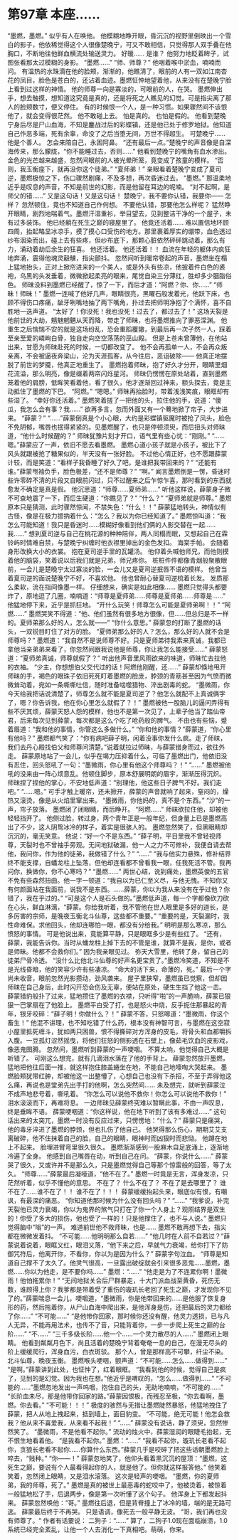 # 第97章 本座……
“墨燃，墨燃。”
似乎有人在唤他。
他模糊地睁开眼，昏沉沉的视野里倒映出一个雪白的影子，他依稀觉得这个人很像楚晚宁，可又不敢相信，只觉得那人双手叠在他胸口，不断地往他鲜血横流处输送灵力。
好暖……
是谁？
他努力地眨着眸子，试图张看那太过模糊的身影。
“墨燃……”
“师、师尊？”
他咽着喉中淤血，喃喃而问。
有温热的水珠滴在他的脸颊，渐渐的，他瞧清了，眼前的人有一双如江南杏花的凤目，脸色是苍白的，还沾着血迹。墨燃怔忡地望着他，从来没有在楚晚宁脸上看到过这样的神情。
他的师尊一向是寡淡的，可眼前的人，在哭。
墨燃伸出手，想去触摸，想知道这究竟是真的，还是将死之人瞧见的幻觉。可是指尖离了那人的脸颊数寸，便又停住。
有的时候恨一个人，是一种习惯。如果骤然间不该恨他了，就会变得很茫然。
他不敢碰上去。
怕是真的。
也怕是假的。
他看到楚晚宁身后尽是尸山血海，不知是鏖战过后的彩蝶镇，还是他已处于修罗地狱。他知道自己作恶多端，死有余辜，命没了之后当堕无间，万世不得超生。
可楚晚宁……
他是个善人。
怎会来陪自己，永困阿鼻。
“还有最后一点。”楚晚宁的声音像是自深海传来，那么朦胧，“你不能睡过去，否则……”
他看到楚晚宁的嘴角有血水渗出。
金色的光芒越来越盛，忽然间眼前的人被光晕所笼，竟变成了孩童的模样。
“否则，我玉衡座下，就再没你这个徒弟。”
“夏师弟！”
亲眼看着楚晚宁变成了夏司逆，墨燃极惊之下，伤口骤然剧痛，不及多想，再次昏迷过去。
“墨燃。”
那温柔地近乎是叹息的声音，不知是前世的幻影，而是他留在耳边的呢喃。
“对不起啊，是师父的错……”
又是这句话！又是这句话！
楚晚宁，我不要你认错，我要你——
怎样？
忽然顿住，竟也不知道自己作何想。
不要他认错，那要他怎么样呢？
猛然睁开眼睛，剧烈地喘着气。墨燃汗湿重衫，举目望去，见到整洁干净的一个屋子，未有过多装饰。
他已经躺在死生之巅的寝屋里了。
他竟还活着……
难以置信地环顾四周，抬起略显冰凉手，摸了摸心口受伤的地方。那里裹着厚实的绷带，血色透过纱布洇染而出，碰上去有些疼，但纱布底下，那颗心脏依然砰砰跳动着，那么有力，涌动着劫后余生的狂喜。
他还活着。
他还活着！！
血流在年轻的躯体内疯狂地奔涌，震得他魂灵觳觫，指尖颤抖。
忽然间听到暖帘卷起的声音，墨燃坐在榻上猛地抬头，正对上掀帘进来的一个美人，或是外头有些凉，他披着件白色的裘袍，乌黑的头发垂着，微微掀起柔亮的眼来，尾觉自染三分薄红，胜却多少胭脂俗色。
师昧没料到墨燃已经醒了，惊了一下，而后才道：“阿燃？你、你……”
“师昧！师昧！”
墨燃一连喊了他好几声，眼睛很亮，黑曜石般发着光，他跃下床，也顾不得伤口疼痛，龇牙咧嘴地抽了两下嘴角，扑过去把师明净抱了个满怀，喜不自胜地一迭声道。
“太好了！你没死！我也没死！过去了，都过去了！”
这场天裂是他前世的大劫，魑魅魍魉从天而降，带走了师昧，也将墨燃推向了罪恶深渊。
他重生之后惴惴不安的就是这场纷乱，恐会重蹈覆辙，到最后再一次孑然一人，踩着至亲至爱的嶙峋白骨，独自走向空空荡荡的巫山殿。
但是上苍未曾薄他，在他站出来，甘愿为师昧赴死的时候，一切都改变了。
他不会再孤单一人，不会再众叛亲离，不会被逼夜奔梁山，沦为天涯孤客，从今往后，恶诅破除——
他真正地摆脱了前世的梦魇，他真正地重生了。
墨燃抱着师昧，抱了好久才分开，眼睛里烟花流溢，那么明亮，像是缀着两帘闪烁星河。
师昧仍愣愣在原处站着，直到墨燃笼着他的肩膀，低眸笑看着他，看了很久，他才逐渐回过神来，额头探去，竟是主动抵住了墨燃的下巴。
“阿燃。”
“嗯嗯。”
师昧再抬脸时，带着浅浅笑痕，眼眶却有些湿了。
“幸好你还活着。”
墨燃笑着搓了一把他的头，拉住他的手，说道：“傻瓜，我怎么会有事？我……”
欲再多言，忽而外面又有一个蓦地掀了帘子，大步进来。
“薛蒙？”
“……”薛蒙倒真是个小心眼，大约是彩蝶镇驱魔时被抢了风头，脸色不免阴郁，嘴唇也抿得紧紧的。见墨燃醒了，也只是停顿须臾，而后扭头对师昧道，“他什么时候醒的？”
师昧犹豫片刻才开口，语气里有些心忧：“刚刚。”
“……嗯。”薛蒙应了一声，依旧不愿去看墨燃。
墨燃心道小孩子就是小孩子，被比下了风头就跟被抢了糖果似的，半天没有一张好脸。
不过他心情正好，也不愿跟薛蒙计较，而是笑道：“看样子我昏睡了好久了吧，是谁把我带回来的？”
“还能有谁。”薛蒙甩袖负手，脸色极差，“还不是师尊？”
“啊。”
闻言墨燃倒是一愣，昏迷时些许零碎不清的片段又自眼前闪过，只不过醒来之后乍惊乍喜，那时看到的东西就愈发不确定是真是假。
他沉思道：“师尊……夏师弟……”
听他这样说，薛蒙身子微不可查地震了一下，而后生硬道：“你瞧见了？”
“什么？”
“夏师弟就是师尊。”
墨燃原本只是猜测，此时骤然惊闻，不禁失色：“什么！！”
薛蒙猛地转头，神情似有古怪，像是在极力摁抐着什么：“怎么？我以为你已经知道了。”
墨燃惊叫道：“我怎么可能知道！我只是昏迷时……模糊好像看到他们俩的人影交替在一起……我……”
想到夏司逆与自己在桃花源的种种陪伴，两人同榻而眠，又想起自己在霖铃屿时情难自禁，与楚晚宁纠缠时他衣襟里掉出的金色发扣。
海棠手帕。
会随着身形改换大小的衣裳。
抱在夏司逆手里的瓦罐汤。
他仰着头喊他师兄，而他则摸着他的脑袋，笑着说以后我们就是兄弟，师兄疼你。
桩桩件件都像青烟般聚散眼前，一会儿是楚晚宁太过寡淡的脸，一会儿又是夏司逆抿唇不语的模样。
他曾当着夏司逆的面说楚晚宁不好，不喜欢他。
他也曾耐心替夏司逆梳着长发。
发质那么柔软，流在指间像墨一样。
仔细想来，确实是如此相像……
墨燃只觉得头都要炸了，原地逗了几圈，喃喃道：“师尊是夏师弟……师尊是夏师弟……师尊是……”
他猛地停下来，近乎是抓狂地。
“开什么玩笑！师尊怎么可能是夏师弟啊！！”
“阿燃……”
墨燃哭笑不得道：“他、他们虽然有很多地方很像，但……但总归是不一样的。夏师弟那么好的人，怎么就——”
“你什么意思。”
薛蒙忽的打断了墨燃的话头，一双锐目盯住了对方的脸。
“夏师弟那么好的人？怎么，那么好的人就不会是师尊吗？”
墨燃道：“我自然不是说师尊不好。只是夏师弟待我素来真诚，我都已拿他当亲弟弟来看了，你忽然间跟我说他是师尊，你让我怎么能接受……”
薛蒙怒道：“夏师弟真诚，师尊就假了？”
听出他声音里风雨欲来的味道，师昧忙去拉他的衣袖。
“少主，你想想伯父交代过的话！阿燃他刚醒，还……”
薛蒙却倏地甩开师昧的手，褐色的眼珠子依旧死死盯着墨燃的脸庞，脖颈的青筋甚至因为气愤而微微耸动着，宛如一条嘶嘶吐信，随时准备啮噬猎物、淬出剧毒的蛇。
“墨微雨，你今天给我把话说清楚了，师尊怎么就不能是夏司逆了？他怎么就配不上真诚俩字了，嗯？你告诉我，他在你心里怎么就假了？！”
墨燃被他一股脑儿的逼问弄得有些不厌其烦，薛蒙天怒人怨的模样，他也不是第一次见了，上辈子他当了踏仙帝君，后来每次见到薛蒙，每次都是这么个吃了呛药般的脾气。
不由也有些恼，蹙着眉道：“我和他的事情，你管这么多做什么。”
“你和他的事情？”薛蒙道，“你心里有他吗？”
墨燃都气笑了：“你有病吧薛子明，闲着没事你发什么疯。走了师昧，我们去丹心殿找伯父和师尊问清楚。”说着就拉过师昧，与薛蒙错身而过，欲往外走。
薛蒙原地站了一会儿，似乎在竭力压抑着什么，可临了墨燃出门，他依旧没有忍住，回头怒吼了一句：“墨微雨，你心里有他这个师尊吗？！”
“……”
墨燃被他吼的没来由一阵心烦意乱。他顿住脚步，原本舒展明朗的眉宇，渐渐压得沉炽。
师昧捏了捏他的掌心，不安地低声道：“别理他，他这些日子脾气不好。我们走吧。”
“……嗯。”
可手才触上暖帘，还未掀开，薛蒙的声音就响了起来，窒闷的，燥热又滚烫，像是从火焰里窜出来。
“墨微雨，你他妈的，真不是个东西。”
“沙”的一声，帘子放落。
墨燃闭了闭眼睛，而后睁开。
“阿燃……”
师昧欲拉住他，却被他轻轻挡开了。
他侧过脸，转过身，两个青年正是一般年纪，但身量上已是墨燃高出了不少，这人阴鸷冰冷的样子，着实是很骇人的。
墨燃忽然笑了，但黑眼睛却沉沉的，毫无笑意。
他说：“好一个不是东西。”
“薛子明，平日里我不曾轻视师尊，天裂时也不曾袖手旁观。无间地狱破漏，他一人之力不可修补，我便自请去帮他，我问你，作为他的徒弟，我做错了什么？”
“……”
“我与他实力悬殊，修补结界终不能支撑，自蟠龙柱上坠落，但他却连看都不曾看我一眼，任我死活不管。我再问你，换做你，你不心寒吗？”
“墨燃……”
两世心结，说到痛处，墨燃英俊的五官不免有些森然扭曲。他一字一顿道：“我自以为已仁至义尽，与他无愧。不知你又有何颜面站在我面前，说我不是东西。……薛蒙，你以为我从来没有在乎过他？你错了，我在乎过的。”
“可是这个人是石头做的。”墨燃低声道，每一个字都像砍刀砍在心头，鲜血淋漓，“薛蒙。你给我听着，我不管他在世人眼里是多好的道长，是多厉害的宗师，是晚夜玉衡北斗仙尊，这些都不重要。”
“重要的是，天裂漏时，我性命难保。求他回头，他却连哪怕一眼，都没有分给我。”
明明是那么寒凉，那么愤怒的事情。
可是他说出来，竟能算平静，只是眼眶多少是有些红了。
“还有，薛蒙，我能告诉你。当时从蟠龙柱上掉下去的不管是谁，就算不是我，是你，或者是师昧。他都不会救你们。”
因为我亲眼见过。
弥天大雪里，他转了身，留自己的徒弟尸骨冷透。
“没什么比他北斗仙尊的好声名更宝贵了。”墨燃冷笑道，不知是不是光线昏暗，他的笑容少许有些凄凉。
“命大的活下来，命薄的，死。”
最后一个字尚未收音，眼前忽然光影攒动，劲风袭来。
屋子里狭窄，墨燃虽已觉察，但却因师昧在自己身后，此时闪开恐会伤及无辜，便站在原处，硬生生挡了他这一击。
薛蒙猎豹般扑了过来，猛地攒住了墨燃的衣襟，只听得“啪”的一声脆响，薛蒙已狠狠一巴掌扇在了他脸上。
墨燃平白受了打，也是怒火中烧，反手扼住那暴起的青年，银牙咬碎：“薛子明！你做什么？！”
薛蒙不答，只怒嗥道：“墨微雨，你这个畜生！”
他混不讲理，也不知吃错了什么药，根本没有神智可言，与墨燃在这空寂小屋里抵死缠斗，犹如两只困兽，恨不得撕碎对方浑身的皮毛，将骨头和血都嚼拆入腹。一豆孤灯涩然摇曳，将他们狂怒的侧影透在石壁上，像茹毛饮血的皮影戏，像恶鬼图腾。
忽然间，墨燃听到薛蒙的一声哽咽。
不算太响，他觉得自己大概是听错了。
可刚这么想完，就有几滴泪水落在了他的手背上。
薛蒙忽然放开墨燃，猛地把他往后面一推，就这样抱住膝盖蜷坐在地，不能自己地嚎啕大哭起来。
墨燃脸颊犹带红肿，却被他这一出整懵了，心想自己也没有下杀招，不至于弄得他这么痛，再说也是堂弟先出手打的他啊，怎么突然间……
未及想完，就听到薛蒙泣不成声地悲号着，嘶吼着。
“你怎么可以说他不救你！你怎么可以说他不救你！”
泪水滚滚而下，再难将息。
一边师昧见薛蒙终究难以暂瞒此事，不由一声叹息，终是垂眸不语。
薛蒙哽咽道：“你这样说，他在地下听到了该有多难过……”
这句话出来的太突兀，墨燃一时没有反应过来，只愣愣地：“什么？”
薛蒙只是痛哭，他的毒牙淬进了墨燃的脖颈，但也扎伤了他自己。
他哭得那么伤心，期期艾艾支离破碎，他不住抹着自己的脸，自己的眼睛，眼神时而凶狠时而悲恸。
他蹲在地上不起来。
脸埋进臂弯里很久很久。
墨燃渐渐感到一股麻木自足底涌上，逐渐地冷遍了全身。
他感到自己嘴唇在动，听到自己在问。
“薛蒙，你说什么……”
薛蒙哭了很久，又或许并不是那么久，只是墨燃觉得自己等那个惊雷般的回答，等了太久。
“师尊……”薛蒙最后凝噎道，“他不在了。”
墨燃一时竟是无言，浑身发凉，只茫然听着，似乎不懂他的意思。
不在了？
什么不在了？
不在了是去哪里了？
谁不在了……谁不在了！！
谁不在了！！！
薛蒙缓缓抬起头来，眼底似有恨，有嘲讽，有最深的痛恶。
“你知道他那时候为什么没有回头吗？”
“……”
“我爹说，补完天裂他已灵力衰竭，你以为鬼界的煞气只打在了你一个人身上？观照结界是双生的！你受了多大的损伤，他也受了一样的！只是他撑住了，也不与人说。”
墨燃只觉得脑中“嗡”的一声。
难道前世他不救师昧，也是……
墨燃不敢再想下去，指尖都在微微发着抖。
“不可能……他明明那么自若……”
“他几时在人前不自若过？”薛蒙说着说着，眼眶又红，眼泪又落，“他下来之后，早就气力衰竭，给你打下了防御咒符后，他离开你，不看你，你以为是因为什么？”
薛蒙字句泣血。
“师尊是知道自己撑不了太久了。他灵气很高，一旦露出破绽就会引来很多恶鬼……墨燃，墨燃……你以为他走，是不要你吗……”
墨燃：“……”
“他走是为了不连累你啊！墨微雨！他怕拖累你！”
“无间地狱关合后尸群暴走，十大门派血战至黄昏，死伤无数，谁顾得上你？我爹都是带着受了重伤的璇玑长老回了死生之巅，才发现你不见了的。”薛蒙喘息一会儿，哽咽道，“墨微雨，你是他带回来的……是他服了恢复身形的药，然后拖着你，从尸山血海中爬出来，是他浑身是伤，还把最后的灵力都给了你……”
“不可能……”
“是他带你回家，那时候你还没有醒，他灵力透损，已与凡人无异，不能再用法术，也传不了音，只能背着你，一步一步爬上死生之巅的台阶……”
“不……”
“三千多级长阶……他一个……一个灵力散尽的人……”
墨燃闭上眼睛。
他看到粼粼月色下，尚且活着的楚晚宁背着奄奄一息的自己，在漫无尽头的阶上缓缓爬行，浑身血污，白衣斑驳。
那个人，曾是那样高不可攀，纤尘不染。
北斗仙尊，晚夜玉衡。
墨燃喉头哽咽，颤声道：“不可能……怎么……做得到……”
“是啊。”薛蒙讲到此处，也怔忡了，红着眼眶。
“我看到他的时候，觉得自己是疯了，见到的是幻觉。因为我也在想。”他近乎是喟叹的，“怎么……做得到……”
“不可能的……”墨燃忽地发出一声呜咽，抱住自己的头，无助地喃喃，“不可能的……”
“长阶血未尽，那是他带你回家的路。”薛蒙因恨极，而残忍至极，“你去看啊，墨燃。你去看。”
“不可能！！！”
极度的骇然与无措让墨燃陡然暴怒，他猛地拽住了薛蒙，把人从地上拽起来，抵到墙上，面目豹变。
“不可能，绝无可能！他怎会救我？他从来不喜爱我，从来看不起我！”
“……”
薛蒙没有说话，静了须臾，忽然惨然笑了。
“墨微雨，不是他看不起你。”
流动的烛火中，薛蒙湿润的眼睫毛抬起，无不恨生地看着他。
“是我看不起你。”
墨燃：“……”
“我看不起你，璇玑长老看不起你，贪狼长老看不起你……你算什么东西。”薛蒙几乎是咬碎了把这些话朝墨燃脸上啐去，“贱种。”
“你——！”
薛蒙忽地笑了，他仰头看着黑沉沉的屋顶：“墨燃，这死生之巅，要说有个人最看得起你的人，就是他了。但你就这样报答他。”
他笑着笑着，忽然闭上眼睛，又是泪水滚落。
这次是轻声的哽咽。
“墨燃，你的夏师弟，我的师尊，死了。”
墨燃是真的被世上最恶毒的蛇咬中了，他被烫着，被惊着一般猛地松了手，后退两步，像是第一次听懂了这个句子。
他浑身上下都发起抖来。
薛蒙忽然唤他：“哥。”
墨燃往后退，但是背脊撞上了冰冷的墙，端的是无路可逃。
薛蒙最后终于不再哭。
只是语调，像死去一般平静无波。
“哥，我们再也没有师尊了。“
作者有话要说：
二狗子：“……”
算了，二狗子1.0现在面临崩溃，1.0系统已经完全紊乱，让他一个人去消化一下真相吧。萌萌，你来。

